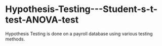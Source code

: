 # Hypothesis-Testing---Student-s-t-test-ANOVA-test
Hypothesis Testing is done on a payroll database using various testing methods.
